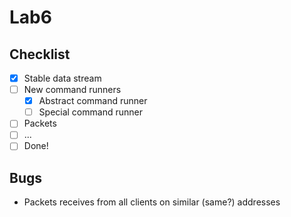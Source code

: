 # Lab6

## Checklist

  - [x] Stable data stream
  - [ ] New command runners
    - [X] Abstract command runner
    - [ ] Special command runner
  - [ ] Packets
  - [ ] ...
  - [ ] Done!

## Bugs

  - Packets receives from all clients on similar (same?) addresses

